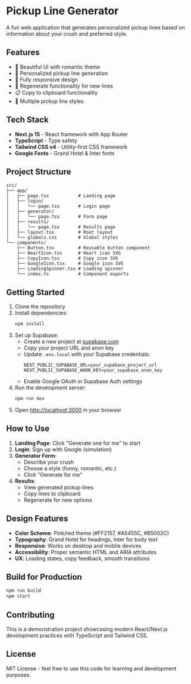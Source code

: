 # Pickup Line Generator

A fun web application that generates personalized pickup lines based on information about your crush and preferred style.

## Features

- 🎨 Beautiful UI with romantic theme
- 💝 Personalized pickup line generation
- 📱 Fully responsive design
- 🔄 Regenerate functionality for new lines
- 📋 Copy to clipboard functionality
- 🎯 Multiple pickup line styles

## Tech Stack

- **Next.js 15** - React framework with App Router
- **TypeScript** - Type safety
- **Tailwind CSS v4** - Utility-first CSS framework
- **Google Fonts** - Grand Hotel & Inter fonts

## Project Structure

```
src/
├── app/
│   ├── page.tsx           # Landing page
│   ├── login/
│   │   └── page.tsx       # Login page
│   ├── generator/
│   │   └── page.tsx       # Form page
│   ├── results/
│   │   └── page.tsx       # Results page
│   ├── layout.tsx         # Root layout
│   └── globals.css        # Global styles
└── components/
    ├── Button.tsx         # Reusable button component
    ├── HeartIcon.tsx      # Heart icon SVG
    ├── CopyIcon.tsx       # Copy icon SVG
    ├── GoogleIcon.tsx     # Google icon SVG
    ├── LoadingSpinner.tsx # Loading spinner
    └── index.ts           # Component exports
```

## Getting Started

1. Clone the repository
2. Install dependencies:
   ```bash
   npm install
   ```
3. Set up Supabase:
   - Create a new project at [supabase.com](https://supabase.com)
   - Copy your project URL and anon key
   - Update `.env.local` with your Supabase credentials:
     ```
     NEXT_PUBLIC_SUPABASE_URL=your_supabase_project_url
     NEXT_PUBLIC_SUPABASE_ANON_KEY=your_supabase_anon_key
     ```
   - Enable Google OAuth in Supabase Auth settings
4. Run the development server:
   ```bash
   npm run dev
   ```
5. Open [http://localhost:3000](http://localhost:3000) in your browser

## How to Use

1. **Landing Page**: Click "Generate one for me" to start
2. **Login**: Sign up with Google (simulation)
3. **Generator Form**:
   - Describe your crush
   - Choose a style (funny, romantic, etc.)
   - Click "Generate for me"
4. **Results**:
   - View generated pickup lines
   - Copy lines to clipboard
   - Regenerate for new options

## Design Features

- **Color Scheme**: Pink/red theme (#FF2157, #A5455C, #B5002C)
- **Typography**: Grand Hotel for headings, Inter for body text
- **Responsive**: Works on desktop and mobile devices
- **Accessibility**: Proper semantic HTML and ARIA attributes
- **UX**: Loading states, copy feedback, smooth transitions

## Build for Production

```bash
npm run build
npm start
```

## Contributing

This is a demonstration project showcasing modern React/Next.js development practices with TypeScript and Tailwind CSS.

## License

MIT License - feel free to use this code for learning and development purposes.
